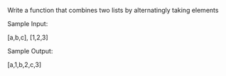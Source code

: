 Write a function that combines two lists by alternatingly taking elements

Sample Input:

[a,b,c], [1,2,3]

Sample Output:

[a,1,b,2,c,3]
